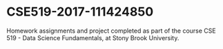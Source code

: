 # CSE519-2017-111424850

Homework assignments and project completed as part of the course CSE 519 - Data Science Fundamentals, at Stony Brook University.
